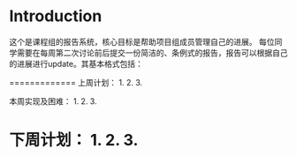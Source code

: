 # Introduction
这个是课程组的报告系统，核心目标是帮助项目组成员管理自己的进展。
每位同学需要在每周第二次讨论前后提交一份简洁的、条例式的报告，报告可以根据自己的进展进行update。其基本格式包括：

=============
上周计划：
1.
2.
3.

本周实现及困难：
1.
2.
3.

下周计划：
1.
2.
3.
===========
